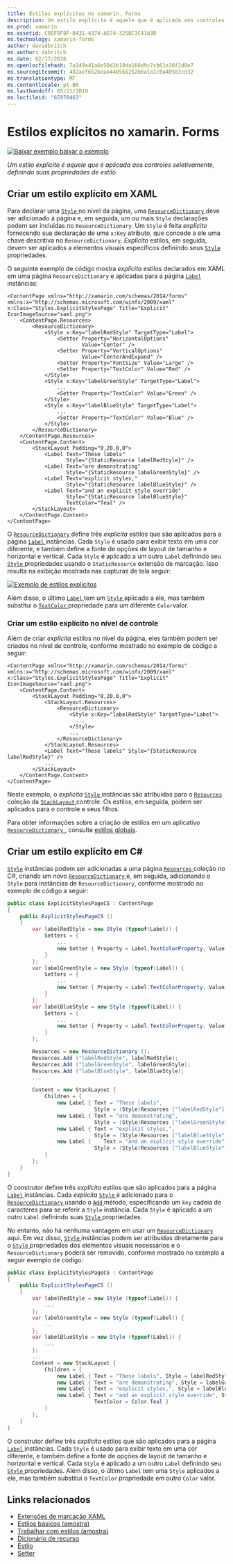 ```yaml
---
title: Estilos explícitos no xamarin. Forms
description: Um estilo explícito é aquele que é aplicada aos controles seletivamente, definindo suas propriedades de estilo. Este artigo explica como consumir estilos explícitos em um aplicativo xamarin. Forms.
ms.prod: xamarin
ms.assetid: C0DF9F8F-B431-4374-A574-325BC3C41A3B
ms.technology: xamarin-forms
author: davidbritch
ms.author: dabritch
ms.date: 02/17/2016
ms.openlocfilehash: 7a149a41a6e50d3b18da166d9c7cb61e36f2d0e7
ms.sourcegitcommit: 482aef652bdaa440561252b6a1a1c0a40583cd32
ms.translationtype: MT
ms.contentlocale: pt-BR
ms.lasthandoff: 05/21/2019
ms.locfileid: "65970463"
---
```

# <a name="explicit-styles-in-xamarinforms"></a>Estilos explícitos no xamarin. Forms

[![Baixar exemplo](~/media/shared/download.png) baixar o exemplo](https://developer.xamarin.com/samples/xamarin-forms/UserInterface/Styles/BasicStyles/)

_Um estilo explícito é aquele que é aplicada aos controles seletivamente, definindo suas propriedades de estilo._

## <a name="create-an-explicit-style-in-xaml"></a>Criar um estilo explícito em XAML

Para declarar uma [ `Style` ](xref:Xamarin.Forms.Style) no nível da página, uma [ `ResourceDictionary` ](xref:Xamarin.Forms.ResourceDictionary) deve ser adicionado à página e, em seguida, um ou mais `Style` declarações podem ser incluídas no `ResourceDictionary`. Um `Style` é feita *explícito* fornecendo sua declaração de uma `x:Key` atributo, que concede a ele uma chave descritiva no `ResourceDictionary`. *Explícito* estilos, em seguida, devem ser aplicados a elementos visuais específicos definindo seus [ `Style` ](xref:Xamarin.Forms.NavigableElement.Style) propriedades.

O seguinte exemplo de código mostra *explícita* estilos declarados em XAML em uma página `ResourceDictionary` e aplicadas para a página [ `Label` ](xref:Xamarin.Forms.Label) instâncias:

```xaml
<ContentPage xmlns="http://xamarin.com/schemas/2014/forms" xmlns:x="http://schemas.microsoft.com/winfx/2009/xaml" x:Class="Styles.ExplicitStylesPage" Title="Explicit" IconImageSource="xaml.png">
    <ContentPage.Resources>
        <ResourceDictionary>
            <Style x:Key="labelRedStyle" TargetType="Label">
                <Setter Property="HorizontalOptions"
                        Value="Center" />
                <Setter Property="VerticalOptions"
                        Value="CenterAndExpand" />
                <Setter Property="FontSize" Value="Large" />
                <Setter Property="TextColor" Value="Red" />
            </Style>
            <Style x:Key="labelGreenStyle" TargetType="Label">
                ...
                <Setter Property="TextColor" Value="Green" />
            </Style>
            <Style x:Key="labelBlueStyle" TargetType="Label">
                ...
                <Setter Property="TextColor" Value="Blue" />
            </Style>
        </ResourceDictionary>
    </ContentPage.Resources>
    <ContentPage.Content>
        <StackLayout Padding="0,20,0,0">
            <Label Text="These labels"
                   Style="{StaticResource labelRedStyle}" />
            <Label Text="are demonstrating"
                   Style="{StaticResource labelGreenStyle}" />
            <Label Text="explicit styles,"
                   Style="{StaticResource labelBlueStyle}" />
            <Label Text="and an explicit style override"
                   Style="{StaticResource labelBlueStyle}"
                   TextColor="Teal" />
        </StackLayout>
    </ContentPage.Content>
</ContentPage>
```

O [ `ResourceDictionary` ](xref:Xamarin.Forms.ResourceDictionary) define três *explícita* estilos que são aplicados para a página [ `Label` ](xref:Xamarin.Forms.Label) instâncias. Cada `Style` é usado para exibir texto em uma cor diferente, e também define a fonte de opções de layout de tamanho e horizontal e vertical. Cada `Style` é aplicado a um outro `Label` definindo seu [ `Style` ](xref:Xamarin.Forms.NavigableElement.Style) propriedades usando o `StaticResource` extensão de marcação. Isso resulta na exibição mostrada nas capturas de tela seguir:

[![](explicit-images/explicit-styles.png "Exemplo de estilos explícitos")](explicit-images/explicit-styles-large.png#lightbox "exemplo estilos explícitos")

Além disso, o último [ `Label` ](xref:Xamarin.Forms.Label) tem um [ `Style` ](xref:Xamarin.Forms.Style) aplicado a ele, mas também substitui o [ `TextColor` ](xref:Xamarin.Forms.Label.TextColor) propriedade para um diferente `Color`valor.

### <a name="create-an-explicit-style-at-the-control-level"></a>Criar um estilo explícito no nível de controle

Além de criar *explícita* estilos no nível da página, eles também podem ser criados no nível de controle, conforme mostrado no exemplo de código a seguir:

```xaml
<ContentPage xmlns="http://xamarin.com/schemas/2014/forms" xmlns:x="http://schemas.microsoft.com/winfx/2009/xaml" x:Class="Styles.ExplicitStylesPage" Title="Explicit" IconImageSource="xaml.png">
    <ContentPage.Content>
        <StackLayout Padding="0,20,0,0">
            <StackLayout.Resources>
                <ResourceDictionary>
                    <Style x:Key="labelRedStyle" TargetType="Label">
                      ...
                    </Style>
                    ...
                </ResourceDictionary>
            </StackLayout.Resources>
            <Label Text="These labels" Style="{StaticResource labelRedStyle}" />
            ...
        </StackLayout>
    </ContentPage.Content>
</ContentPage>
```

Neste exemplo, o *explícita* [ `Style` ](xref:Xamarin.Forms.Style) instâncias são atribuídas para o [ `Resources` ](xref:Xamarin.Forms.VisualElement.Resources) coleção da [ `StackLayout` ](xref:Xamarin.Forms.StackLayout) controle. Os estilos, em seguida, podem ser aplicados para o controle e seus filhos.

Para obter informações sobre a criação de estilos em um aplicativo [ `ResourceDictionary` ](xref:Xamarin.Forms.ResourceDictionary), consulte [estilos globais](~/xamarin-forms/user-interface/styles/application.md).

## <a name="create-an-explicit-style-in-c35"></a>Criar um estilo explícito em C&#35;

[`Style`](xref:Xamarin.Forms.Style) instâncias podem ser adicionadas a uma página [ `Resources` ](xref:Xamarin.Forms.VisualElement.Resources) coleção no C#, criando um novo [ `ResourceDictionary` ](xref:Xamarin.Forms.ResourceDictionary)e, em seguida, adicionando o `Style` para instâncias de `ResourceDictionary`, conforme mostrado no exemplo de código a seguir:

```csharp
public class ExplicitStylesPageCS : ContentPage
{
    public ExplicitStylesPageCS ()
    {
        var labelRedStyle = new Style (typeof(Label)) {
            Setters = {
                ...
                new Setter { Property = Label.TextColorProperty, Value = Color.Red    }
            }
        };
        var labelGreenStyle = new Style (typeof(Label)) {
            Setters = {
                ...
                new Setter { Property = Label.TextColorProperty, Value = Color.Green }
            }
        };
        var labelBlueStyle = new Style (typeof(Label)) {
            Setters = {
                ...
                new Setter { Property = Label.TextColorProperty, Value = Color.Blue }
            }
        };

        Resources = new ResourceDictionary ();
        Resources.Add ("labelRedStyle", labelRedStyle);
        Resources.Add ("labelGreenStyle", labelGreenStyle);
        Resources.Add ("labelBlueStyle", labelBlueStyle);
        ...

        Content = new StackLayout {
            Children = {
                new Label { Text = "These labels",
                            Style = (Style)Resources ["labelRedStyle"] },
                new Label { Text = "are demonstrating",
                            Style = (Style)Resources ["labelGreenStyle"] },
                new Label { Text = "explicit styles,",
                            Style = (Style)Resources ["labelBlueStyle"] },
                new Label {    Text = "and an explicit style override",
                            Style = (Style)Resources ["labelBlueStyle"], TextColor = Color.Teal }
            }
        };
    }
}
```

O construtor define três *explícita* estilos que são aplicados para a página [ `Label` ](xref:Xamarin.Forms.Label) instâncias. Cada *explícita* [ `Style` ](xref:Xamarin.Forms.Style) é adicionado para o [ `ResourceDictionary` ](xref:Xamarin.Forms.ResourceDictionary) usando o [ `Add` ](xref:Xamarin.Forms.ResourceDictionary.Add(System.String,System.Object)) método, especificando um `key` cadeia de caracteres para se referir a `Style` instância. Cada `Style` é aplicado a um outro `Label` definindo suas [ `Style` ](xref:Xamarin.Forms.NavigableElement.Style) propriedades.

No entanto, não há nenhuma vantagem em usar um [ `ResourceDictionary` ](xref:Xamarin.Forms.ResourceDictionary) aqui. Em vez disso, [ `Style` ](xref:Xamarin.Forms.Style) instâncias podem ser atribuídas diretamente para o [ `Style` ](xref:Xamarin.Forms.NavigableElement.Style) propriedades dos elementos visuais necessários e o `ResourceDictionary` poderá ser removido, conforme mostrado no exemplo a seguir exemplo de código:

```csharp
public class ExplicitStylesPageCS : ContentPage
{
    public ExplicitStylesPageCS ()
    {
        var labelRedStyle = new Style (typeof(Label)) {
            ...
        };
        var labelGreenStyle = new Style (typeof(Label)) {
            ...
        };
        var labelBlueStyle = new Style (typeof(Label)) {
            ...
        };
        ...
        Content = new StackLayout {
            Children = {
                new Label { Text = "These labels", Style = labelRedStyle },
                new Label { Text = "are demonstrating", Style = labelGreenStyle },
                new Label { Text = "explicit styles,", Style = labelBlueStyle },
                new Label { Text = "and an explicit style override", Style = labelBlueStyle,
                            TextColor = Color.Teal }
            }
        };
    }
}
```

O construtor define três *explícita* estilos que são aplicados para a página [ `Label` ](xref:Xamarin.Forms.Label) instâncias. Cada `Style` é usado para exibir texto em uma cor diferente, e também define a fonte de opções de layout de tamanho e horizontal e vertical. Cada `Style` é aplicado a um outro `Label` definindo seu [ `Style` ](xref:Xamarin.Forms.NavigableElement.Style) propriedades. Além disso, o último `Label` tem uma `Style` aplicados a ele, mas também substitui o `TextColor` propriedade em outro `Color` valor.

## <a name="related-links"></a>Links relacionados

- [Extensões de marcação XAML](~/xamarin-forms/xaml/xaml-basics/xaml-markup-extensions.md)
- [Estilos básicos (amostra)](https://developer.xamarin.com/samples/xamarin-forms/UserInterface/Styles/BasicStyles/)
- [Trabalhar com estilos (amostra)](https://developer.xamarin.com/samples/xamarin-forms/WorkingWithStyles/)
- [Dicionário de recurso](xref:Xamarin.Forms.ResourceDictionary)
- [Estilo](xref:Xamarin.Forms.Style)
- [Setter](xref:Xamarin.Forms.Setter)
